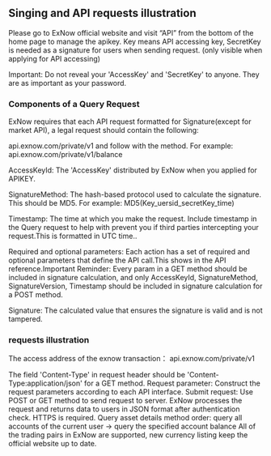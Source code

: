 ## Singing and API requests illustration

Please go to ExNow official website and visit “API” from the bottom of the home page to manage the apikey. Key means API accessing key, SecretKey is needed as a signature for users when sending request. (only visible when applying for API accessing)

Important: Do not reveal your 'AccessKey' and 'SecretKey' to anyone. They are as important as your password. 

### Components of a Query Request
ExNow requires that each API request formatted for Signature(except for market API), a legal request should contain the following:

api.exnow.com/private/v1 and follow with the method. 
For example:  api.exnow.com/private/v1/balance

AccessKeyId: The 'AccessKey' distributed by ExNow when you applied for APIKEY.

SignatureMethod: The hash-based protocol used to calculate the signature. This should be MD5. 
For example: MD5(Key_uersid_secretKey_time)


Timestamp: The time at which you make the request. Include timestamp in the Query request to help with prevent you if third parties intercepting your request.This is formatted in UTC time..


Required and optional parameters: Each action has a set of required and optional parameters that define the API call.This shows in the API reference.Important Reminder: Every param in a GET method should be included in signature calculation, and only AccessKeyId, SignatureMethod, SignatureVersion, Timestamp should be included in signature calculation for a POST method.

Signature: The calculated value that ensures the signature is valid and is not tampered.

### requests illustration
The access address of the exnow transaction： api.exnow.com/private/v1

The field 'Content-Type' in request header should be 'Content-Type:application/json' for a GET method.
Request parameter: Construct the request parameters according to each API interface.
Submit request: Use POST or GET method to send request to server.
ExNow processes the request and  returns data to users in JSON format after authentication check.
HTTPS is required.
Query asset details method order: query all accounts of the current user -> query the specified account balance
All of the trading pairs in ExNow are supported, new currency listing keep the official website up to date.

